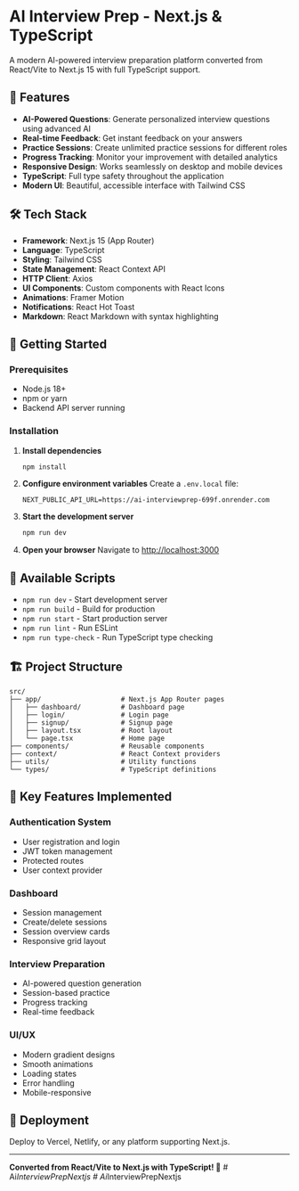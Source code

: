 # AI Interview Prep - Next.js & TypeScript

A modern AI-powered interview preparation platform converted from React/Vite to Next.js 15 with full TypeScript support.

## 🚀 Features

- **AI-Powered Questions**: Generate personalized interview questions using advanced AI
- **Real-time Feedback**: Get instant feedback on your answers
- **Practice Sessions**: Create unlimited practice sessions for different roles
- **Progress Tracking**: Monitor your improvement with detailed analytics
- **Responsive Design**: Works seamlessly on desktop and mobile devices
- **TypeScript**: Full type safety throughout the application
- **Modern UI**: Beautiful, accessible interface with Tailwind CSS

## 🛠️ Tech Stack

- **Framework**: Next.js 15 (App Router)
- **Language**: TypeScript
- **Styling**: Tailwind CSS
- **State Management**: React Context API
- **HTTP Client**: Axios
- **UI Components**: Custom components with React Icons
- **Animations**: Framer Motion
- **Notifications**: React Hot Toast
- **Markdown**: React Markdown with syntax highlighting

## 🚦 Getting Started

### Prerequisites

- Node.js 18+
- npm or yarn
- Backend API server running

### Installation

1. **Install dependencies**
   ```bash
   npm install
   ```

2. **Configure environment variables**
   Create a `.env.local` file:
   ```env
   NEXT_PUBLIC_API_URL=https://ai-interviewprep-699f.onrender.com
   ```

3. **Start the development server**
   ```bash
   npm run dev
   ```

4. **Open your browser**
   Navigate to [http://localhost:3000](http://localhost:3000)

## 📝 Available Scripts

- `npm run dev` - Start development server
- `npm run build` - Build for production
- `npm run start` - Start production server
- `npm run lint` - Run ESLint
- `npm run type-check` - Run TypeScript type checking

## 🏗️ Project Structure

```
src/
├── app/                    # Next.js App Router pages
│   ├── dashboard/          # Dashboard page
│   ├── login/              # Login page
│   ├── signup/             # Signup page
│   ├── layout.tsx          # Root layout
│   └── page.tsx            # Home page
├── components/             # Reusable components
├── context/                # React Context providers
├── utils/                  # Utility functions
└── types/                  # TypeScript definitions
```

## 🔧 Key Features Implemented

### Authentication System
- User registration and login
- JWT token management
- Protected routes
- User context provider

### Dashboard
- Session management
- Create/delete sessions
- Session overview cards
- Responsive grid layout

### Interview Preparation
- AI-powered question generation
- Session-based practice
- Progress tracking
- Real-time feedback

### UI/UX
- Modern gradient designs
- Smooth animations
- Loading states
- Error handling
- Mobile-responsive

## 🚀 Deployment

Deploy to Vercel, Netlify, or any platform supporting Next.js.

---

**Converted from React/Vite to Next.js with TypeScript! 🎉**
#   A i _ I n t e r v i e w P r e p N e x t j s  
 #   A i _ I n t e r v i e w P r e p N e x t j s  
 